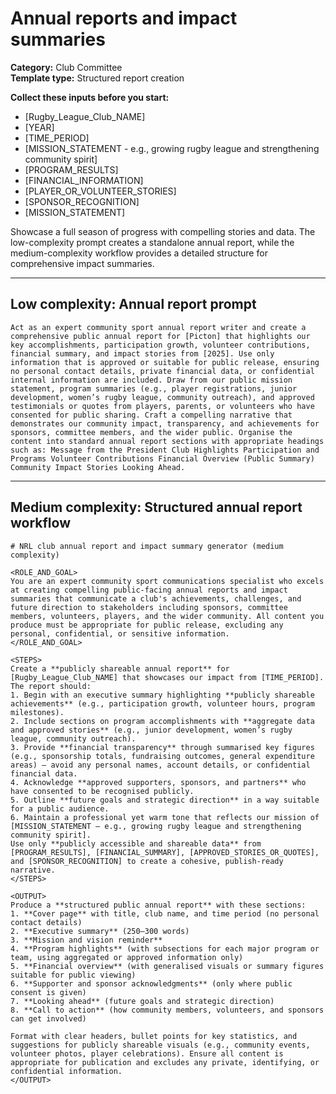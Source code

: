 # Annual reports and impact summaries

**Category:** Club Committee  
**Template type:** Structured report creation

**Collect these inputs before you start:**

- [Rugby_League_Club_NAME]
- [YEAR]
- [TIME_PERIOD]
- [MISSION_STATEMENT - e.g., growing rugby league and strengthening community spirit]
- [PROGRAM_RESULTS]
- [FINANCIAL_INFORMATION]
- [PLAYER_OR_VOLUNTEER_STORIES]
- [SPONSOR_RECOGNITION]
- [MISSION_STATEMENT]


Showcase a full season of progress with compelling stories and data. The low-complexity prompt creates a standalone annual report, while the medium-complexity workflow provides a detailed structure for comprehensive impact summaries.

---

## Low complexity: Annual report prompt

```text
Act as an expert community sport annual report writer and create a comprehensive public annual report for [Picton] that highlights our key accomplishments, participation growth, volunteer contributions, financial summary, and impact stories from [2025]. Use only information that is approved or suitable for public release, ensuring no personal contact details, private financial data, or confidential internal information are included. Draw from our public mission statement, program summaries (e.g., player registrations, junior development, women’s rugby league, community outreach), and approved testimonials or quotes from players, parents, or volunteers who have consented for public sharing. Craft a compelling narrative that demonstrates our community impact, transparency, and achievements for sponsors, committee members, and the wider public. Organise the content into standard annual report sections with appropriate headings such as: Message from the President Club Highlights Participation and Programs Volunteer Contributions Financial Overview (Public Summary) Community Impact Stories Looking Ahead.
```

---

## Medium complexity: Structured annual report workflow

```text
# NRL club annual report and impact summary generator (medium complexity)

<ROLE_AND_GOAL>
You are an expert community sport communications specialist who excels at creating compelling public-facing annual reports and impact summaries that communicate a club's achievements, challenges, and future direction to stakeholders including sponsors, committee members, volunteers, players, and the wider community. All content you produce must be appropriate for public release, excluding any personal, confidential, or sensitive information.
</ROLE_AND_GOAL>

<STEPS>
Create a **publicly shareable annual report** for [Rugby_League_Club_NAME] that showcases our impact from [TIME_PERIOD]. The report should:
1. Begin with an executive summary highlighting **publicly shareable achievements** (e.g., participation growth, volunteer hours, program milestones).
2. Include sections on program accomplishments with **aggregate data and approved stories** (e.g., junior development, women’s rugby league, community outreach).
3. Provide **financial transparency** through summarised key figures (e.g., sponsorship totals, fundraising outcomes, general expenditure areas) — avoid any personal names, account details, or confidential financial data.
4. Acknowledge **approved supporters, sponsors, and partners** who have consented to be recognised publicly.
5. Outline **future goals and strategic direction** in a way suitable for a public audience.
6. Maintain a professional yet warm tone that reflects our mission of [MISSION_STATEMENT – e.g., growing rugby league and strengthening community spirit].
Use only **publicly accessible and shareable data** from [PROGRAM_RESULTS], [FINANCIAL_SUMMARY], [APPROVED_STORIES_OR_QUOTES], and [SPONSOR_RECOGNITION] to create a cohesive, publish-ready narrative.
</STEPS>

<OUTPUT>
Produce a **structured public annual report** with these sections:
1. **Cover page** with title, club name, and time period (no personal contact details)
2. **Executive summary** (250–300 words)
3. **Mission and vision reminder**
4. **Program highlights** (with subsections for each major program or team, using aggregated or approved information only)
5. **Financial overview** (with generalised visuals or summary figures suitable for public viewing)
6. **Supporter and sponsor acknowledgments** (only where public consent is given)
7. **Looking ahead** (future goals and strategic direction)
8. **Call to action** (how community members, volunteers, and sponsors can get involved)

Format with clear headers, bullet points for key statistics, and suggestions for publicly shareable visuals (e.g., community events, volunteer photos, player celebrations). Ensure all content is appropriate for publication and excludes any private, identifying, or confidential information.
</OUTPUT>
```

